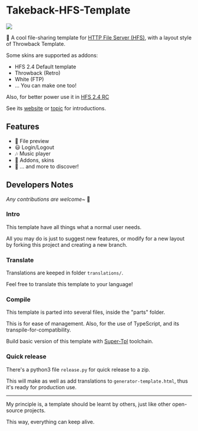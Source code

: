 # Takeback-HFS-Template

<img src="https://camo.githubusercontent.com/687218ac1d4ad59dafea8da6b06ca05a358712d6faa1723bcdfc96f427f69236/687474703a2f2f72656a6574746f2e636f6d2f666f72756d2f696e6465782e7068703f616374696f6e3d646c6174746163683b746f7069633d31333238372e303b6174746163683d393839383b696d616765" />

🌈 A cool file-sharing template for [HTTP File Server (HFS)](https://www.rejetto.com/hfs/), with a layout style of Throwback Template.

Some skins are supported as addons:
- HFS 2.4 Default template
- Throwback (Retro)
- White (FTP)
- ... You can make one too!

Also, for better power use it in [HFS 2.4 RC](https://github.com/rejetto/hfs2/releases)

See its [website](https://naitlee.github.io/Takeback-HFS-Template/) or [topic](http://rejetto.com/forum/index.php?topic=13287.0) for introductions.

## Features
- 🌌 File preview
- 😃 Login/Logout
- 🎶 Music player
- 🧩 Addons, skins
- 🥂 ... and more to discover!

## Developers Notes

*Any contributions are welcome~* 🎉

### Intro
This template have all things what a normal user needs.

All you may do is just to suggest new features, or modify for a new layout by forking this project and creating a new branch.

### Translate
Translations are keeped in folder `translations/`.

Feel free to translate this template to your language!

### Compile
This template is parted into several files, inside the "parts" folder.

This is for ease of management. Also, for the use of TypeScript, and its transpile-for-compatibility.

Build basic version of this template with [Super-Tpl](https://github.com/NaitLee/Super-Tpl) toolchain.

### Quick release
There's a python3 file `release.py` for quick release to a zip.

This will make as well as add translations to `generator-template.html`, thus it's ready for production use.

----

My principle is, a template should be learnt by others, just like other open-source projects.

This way, everything can keep alive.

